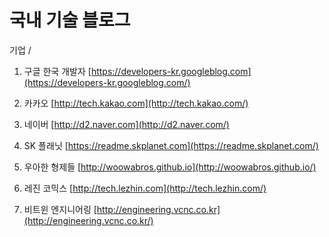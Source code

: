 # 국내 기술 블로그 

기업  /

1. 구글 한국 개발자
   [https://developers-kr.googleblog.com](https://developers-kr.googleblog.com/)

2. 카카오 
   [http://tech.kakao.com](http://tech.kakao.com/)
3. 네이버 
   [http://d2.naver.com](http://d2.naver.com/)
4. SK 플래닛 
   [https://readme.skplanet.com](https://readme.skplanet.com/)
5. 우아한 형제들 
   [http://woowabros.github.io](http://woowabros.github.io/)
6. 레진 코믹스 
   [http://tech.lezhin.com](http://tech.lezhin.com/)
7. 비트윈 엔지니어링 
   [http://engineering.vcnc.co.kr](http://engineering.vcnc.co.kr/)



